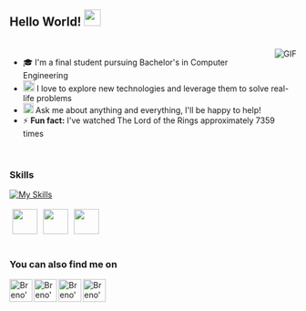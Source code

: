 ## Hello World! <img src="https://media.giphy.com/media/hvRJCLFzcasrR4ia7z/giphy.gif" width="29px">
<br/>
<img align="right" alt="GIF" src="https://media.giphy.com/media/MC6eSuC3yypCU/giphy.gif" />


 - 🎓 I'm a final student pursuing Bachelor's in Computer Engineering
- <img src="https://github.com/Shiv-sharma-111/Shiv-sharma-111/blob/master/Assets/PC.gif" width="20"/> I love to explore new technologies and leverage them to solve real-life problems 
- <img src="https://github.com/Shiv-sharma-111/Shiv-sharma-111/blob/master/Assets/Rocket.gif" width="18"> Ask me about anything and everything, I'll be happy to help!
- ⚡ **Fun fact:** I've watched The Lord of the Rings approximately 7359 times

<br>

### Skills
[![My Skills](https://skillicons.dev/icons?i=cs,dotnet,html,css,js,ts,react,swift,cpp,git,docker,postman)](https://github.com/brenonsc)
<br><br>
<img height="44" hspace="5" width="44" src="https://cdn.simpleicons.org/firebase/FFCA28" />
<img height="44" hspace="1" width="44" src="https://cdn.simpleicons.org/microsoftsqlserver/CC2927" />
<img height="44" hspace="5" width="44" src="https://cdn.simpleicons.org/postgresql/4169E1" />
<br><br>

### You can also find me on 
<a href="https://www.facebook.com/brenohenrique.nascimento">
  <img align="left" alt="Breno's Facebook" width="40px" src="https://github.com/gauravghongde/social-icons/blob/master/SVG/Color/Facebook.svg" />
</a>

<a href="https://instagram.com/breno_nsc">
  <img align="left" alt="Breno's Instagram" width="40px" src="https://github.com/gauravghongde/social-icons/blob/master/SVG/Color/Instagram.svg" />
</a>

<a href="https://www.linkedin.com/in/brenonsc">
  <img align="left" alt="Breno's LinkedIn" width="40px" src="https://github.com/gauravghongde/social-icons/blob/master/SVG/Color/LinkedIN.svg" />
</a>

<a href="mailto:brenonsc@gmail.com">
  <img align="left" alt="Breno's e-mail" width="40px" src="https://cdn1.iconfinder.com/data/icons/social-messaging-ui-color-shapes-2/128/at-sign-circle-blue-512.png" />
</a>
